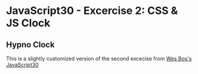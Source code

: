 # JavaScript30 - Excercise 2: CSS & JS Clock

## Hypno Clock
This is a slightly customized version of the second excecise from [Wes Bos's JavaScript30](https://javascript30.com/)
